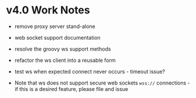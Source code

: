 # v4.0 Work Notes
- remove proxy server stand-alone
- web socket support documentation 
- resolve the groovy ws support methods
- refactor the ws client into a reusable form
- test ws when expected connect never occurs - timeout issue?

- Note that ws does not support secure web sockets `wss://` connections - if this is a desired feature, please file and issue